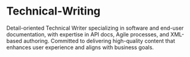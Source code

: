 # Technical-Writing
Detail-oriented Technical Writer specializing in software and end-user documentation, with expertise in API docs, Agile processes, and XML-based authoring. Committed to delivering high-quality content that enhances user experience and aligns with business goals.
